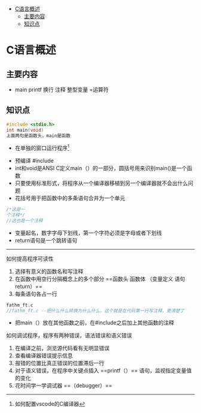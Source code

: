 
<!-- @import "[TOC]" {cmd="toc" depthFrom=1 depthTo=6 orderedList=false} -->

<!-- code_chunk_output -->

- [C语言概述](#c语言概述)
  - [主要内容](#主要内容)
  - [知识点](#知识点)

<!-- /code_chunk_output -->


# C语言概述
## 主要内容 
- main printf 换行 注释 整型变量 =运算符
## 知识点
``` c
#include <stdio.h>
int main(void)
上面两句是函数头，main是函数
```
- 在单独的窗口运行程序[^1]
[^1]:如何配置vscode的C编译器
- 预编译 #include
- int和void是ANSI C定义main（）的一部分，圆括号用来识别main()是一个函数
- 只要使用标准形式，将程序从一个编译器移植到另一个编译器就不会出什么问题
- 花括号用于把函数中的多条语句合并为一个单元
``` c
/*这是一
个注释*/
//这也是一个注释
```
- 变量起名，数字字母下划线，第一个字符必须是字母或者下划线
- return语句是一个跳转语句
---
如何提高程序可读性
1. 选择有意义的函数名和写注释
2. 在函数中用空行分隔概念上的多个部分
 ==函数头 函数体 （变量定义 语句 return）== 
3. 每条语句各占一行
``` c
fathm_ft.c
//fathm_ft.c --把什么什么转换为什么什么，这个就是在代码第一行写注释，更清楚了
```
- 把main（）放在其他函数之前，在#include之后加上其他函数的注释

如何调试程序，程序有两种错误，语法错误和语义错误
1. 在编译之前，浏览源代码看有无明显错误
2. 查看编译器错误提示信息
3. 报错的位置比真正错误的位置滞后一行 
4. 对于语义错误，在程序中关键点插入 ==printf（）== 语句，监视指定变量值的变化
5. 花时间学一学调试器 ==（debugger）==